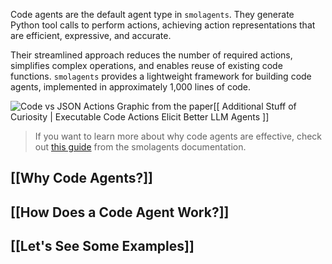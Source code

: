 Code agents are the default agent type in `smolagents`. They generate Python tool calls to perform actions, achieving action representations that are efficient, expressive, and accurate.

Their streamlined approach reduces the number of required actions, simplifies complex operations, and enables reuse of existing code functions. `smolagents` provides a lightweight framework for building code agents, implemented in approximately 1,000 lines of code.

![Code vs JSON Actions](https://huggingface.co/datasets/huggingface/documentation-images/resolve/main/transformers/code_vs_json_actions.png) Graphic from the paper[[ Additional Stuff of Curiosity | Executable Code Actions Elicit Better LLM Agents ]]

> If you want to learn more about why code agents are effective, check out [this guide](https://huggingface.co/docs/smolagents/en/conceptual_guides/intro_agents#code-agents) from the smolagents documentation.

## [[Why Code Agents?]]

## [[How Does a Code Agent Work?]]

## [[Let's See Some Examples]]
